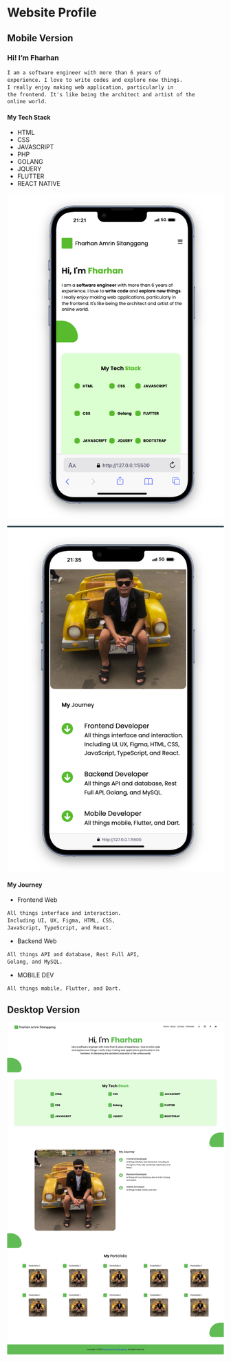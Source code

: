 # Website Profile
## Mobile Version
### Hi! I’m Fharhan
```txt
I am a software engineer with more than 6 years of 
experience. I love to write codes and explore new things. 
I really enjoy making web application, particularly in 
the frontend. It's like being the architect and artist of the 
online world.
```
#### My Tech Stack
* HTML 
* CSS
* JAVASCRIPT
* PHP
* GOLANG
* JQUERY
* FLUTTER
* REACT NATIVE


![Image Name](images/myinformation.png)

![Image Name](images/myjourney.png)

#### My Journey
* Frontend Web 
```txt
All things interface and interaction.
Including UI, UX, Figma, HTML, CSS, 
JavaScript, TypeScript, and React.
```

* Backend Web 
```txt
All things API and database, Rest Full API, 
Golang, and MySQL.
```

* MOBILE DEV
```txt
All things mobile, Flutter, and Dart.
```

## Desktop Version

![Image Name](images/website.png)
